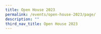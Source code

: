 ```yaml
---
title: Open House 2023
permalink: /events/open-house-2023/page/
description: ""
third_nav_title: Open House 2023
---
```

